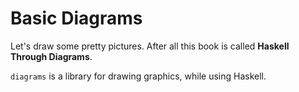 # Basic Diagrams

Let's draw some pretty pictures. After all this book is called **Haskell Through
Diagrams**.

`diagrams` is a library for drawing graphics, while using Haskell.

